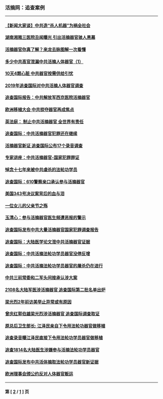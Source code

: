 ### 活摘网：追查案例
---
#### [【新闻大家谈】中共造“杀人机器”为祸全社会](../../pages/nf5880/n14056645.md?08200430) 
#### [湖南湘雅三医院丑闻曝光 引出活摘器官骇人黑幕](../../pages/nf5880/n14051847.md?08200430) 
#### [活摘器官你真了解？来龙去脉图解一次看懂](../../pages/nf5880/n13013820.md?08200430) 
#### [多少中共高官泄漏中共活摘人体器官（1）](../../pages/nf5880/n12671234.md?08200430) 
#### [10天4颗心脏 中共器官按需供给引忧](../../pages/nf5880/n12326366.md?08200430) 
#### [2019年追查国际对中共活摘人体器官调查](../../pages/nf5880/n11917733.md?08200430) 
#### [追查国际报告：中共解放军西京医院活摘器官](../../pages/nf5880/n11838359.md?08200430) 
#### [欧洲移植大会 中共掠夺器官再成焦点](../../pages/nf5880/n11538883.md?08200430) 
#### [英法庭： 制止中共活摘器官 全世界有责任](../../pages/nf5880/n11330691.md?08200430) 
#### [追查国际：中共活摘器官犯罪还在继续](../../pages/nf5880/n11218301.md?08200430) 
#### [活摘器官新证 追查国际公布17个录音调查](../../pages/nf5880/n10897744.md?08200430) 
#### [专家讲座：中共活摘器官-国家犯罪罪证](../../pages/nf5880/n8828153.md?08200430) 
#### [悼念十七年来被中共虐杀的法轮功学员](../../pages/nf5880/n8124823.md?08200430) 
#### [追查国际：610警察亲口承认参与活摘器官](../../pages/nf5880/n8109067.md?08200430) 
#### [美国343号决议案背后的血与泪](../../pages/nf5880/n8020684.md?08200430) 
#### [一位女儿的父亲节之殇](../../pages/nf5880/n8014122.md?08200430) 
#### [玉清心：参与活摘器官医生频遭恶报的警示](../../pages/nf5880/n4637546.md?08200430) 
#### [追查国际发布中共大量活摘器官国家犯罪调查报告](../../pages/nf5880/n4613428.md?08200430) 
#### [追查国际：大陆医学论文泄中共活摘器官证据](../../pages/nf5880/n4608794.md?08200430) 
#### [追查国际：中共活摘法轮功学员器官没停反增](../../pages/nf5880/n4584075.md?08200430) 
#### [追查国际：中共活摘法轮功学员器官的屠杀仍在进行](../../pages/nf5880/n4299154.md?08200430) 
#### [中共三前常委和二军头间接承认涉大案](../../pages/nf5880/n4286244.md?08200430) 
#### [2108名大陆军医涉活摘器官 追查国际第二批名单出炉](../../pages/nf5880/n4284769.md?08200430) 
#### [梁光烈2年前访美举止异常或有原因](../../pages/nf5880/n4279686.md?08200430) 
#### [曾庆红郭伯雄梁光烈涉活摘器官 追查国际调查取证](../../pages/nf5880/n4278462.md?08200430) 
#### [原总后卫生部长: 江泽民亲自下令用法轮功器官做移植](../../pages/nf5880/n4263864.md?08200430) 
#### [追查录音曝江泽民直接下令用法轮功学员器官做移植](../../pages/nf5880/n4261268.md?08200430) 
#### [追查1814名大陆医生涉嫌参与活摘法轮功学员器官](../../pages/nf5880/n4259055.md?08200430) 
#### [追查国际发布中共活体摘取法轮功学员器官新证据](../../pages/nf5880/n4258255.md?08200430) 
#### [欧洲理事会颁公约反对人体器官贩运](../../pages/nf5880/n4206955.md?08200430) 

---
#### 第 [ [2](./2.md?08200430) / [1](./1.md?08200430) ] 页

